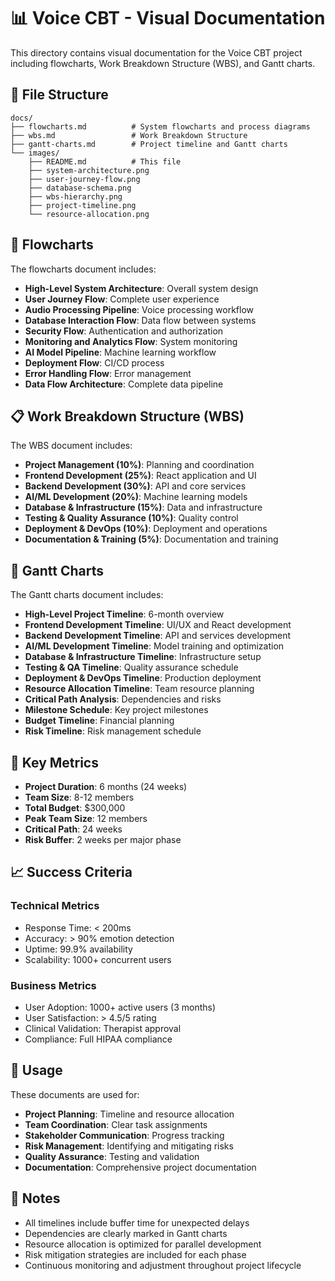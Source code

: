 # 📊 Voice CBT - Visual Documentation

This directory contains visual documentation for the Voice CBT project including flowcharts, Work Breakdown Structure (WBS), and Gantt charts.

## 📁 File Structure

```
docs/
├── flowcharts.md          # System flowcharts and process diagrams
├── wbs.md                 # Work Breakdown Structure
├── gantt-charts.md        # Project timeline and Gantt charts
└── images/
    ├── README.md          # This file
    ├── system-architecture.png
    ├── user-journey-flow.png
    ├── database-schema.png
    ├── wbs-hierarchy.png
    ├── project-timeline.png
    └── resource-allocation.png
```

## 🔄 Flowcharts

The flowcharts document includes:
- **High-Level System Architecture**: Overall system design
- **User Journey Flow**: Complete user experience
- **Audio Processing Pipeline**: Voice processing workflow
- **Database Interaction Flow**: Data flow between systems
- **Security Flow**: Authentication and authorization
- **Monitoring and Analytics Flow**: System monitoring
- **AI Model Pipeline**: Machine learning workflow
- **Deployment Flow**: CI/CD process
- **Error Handling Flow**: Error management
- **Data Flow Architecture**: Complete data pipeline

## 📋 Work Breakdown Structure (WBS)

The WBS document includes:
- **Project Management (10%)**: Planning and coordination
- **Frontend Development (25%)**: React application and UI
- **Backend Development (30%)**: API and core services
- **AI/ML Development (20%)**: Machine learning models
- **Database & Infrastructure (15%)**: Data and infrastructure
- **Testing & Quality Assurance (10%)**: Quality control
- **Deployment & DevOps (10%)**: Deployment and operations
- **Documentation & Training (5%)**: Documentation and training

## 📅 Gantt Charts

The Gantt charts document includes:
- **High-Level Project Timeline**: 6-month overview
- **Frontend Development Timeline**: UI/UX and React development
- **Backend Development Timeline**: API and services development
- **AI/ML Development Timeline**: Model training and optimization
- **Database & Infrastructure Timeline**: Infrastructure setup
- **Testing & QA Timeline**: Quality assurance schedule
- **Deployment & DevOps Timeline**: Production deployment
- **Resource Allocation Timeline**: Team resource planning
- **Critical Path Analysis**: Dependencies and risks
- **Milestone Schedule**: Key project milestones
- **Budget Timeline**: Financial planning
- **Risk Timeline**: Risk management schedule

## 🎯 Key Metrics

- **Project Duration**: 6 months (24 weeks)
- **Team Size**: 8-12 members
- **Total Budget**: $300,000
- **Peak Team Size**: 12 members
- **Critical Path**: 24 weeks
- **Risk Buffer**: 2 weeks per major phase

## 📈 Success Criteria

### Technical Metrics
- Response Time: < 200ms
- Accuracy: > 90% emotion detection
- Uptime: 99.9% availability
- Scalability: 1000+ concurrent users

### Business Metrics
- User Adoption: 1000+ active users (3 months)
- User Satisfaction: > 4.5/5 rating
- Clinical Validation: Therapist approval
- Compliance: Full HIPAA compliance

## 🔧 Usage

These documents are used for:
- **Project Planning**: Timeline and resource allocation
- **Team Coordination**: Clear task assignments
- **Stakeholder Communication**: Progress tracking
- **Risk Management**: Identifying and mitigating risks
- **Quality Assurance**: Testing and validation
- **Documentation**: Comprehensive project documentation

## 📝 Notes

- All timelines include buffer time for unexpected delays
- Dependencies are clearly marked in Gantt charts
- Resource allocation is optimized for parallel development
- Risk mitigation strategies are included for each phase
- Continuous monitoring and adjustment throughout project lifecycle
